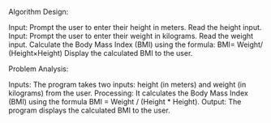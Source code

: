 Algorithm Design:

Input: Prompt the user to enter their height in meters.
Read the height input.
Input: Prompt the user to enter their weight in kilograms.
Read the weight input.
Calculate the Body Mass Index (BMI) using the formula: BMI= Weight/ (Height×Height)
​Display the calculated BMI to the user.

Problem Analysis:

Inputs: The program takes two inputs: height (in meters) and weight (in kilograms) from the user.
Processing: It calculates the Body Mass Index (BMI) using the formula BMI = Weight / (Height * Height).
Output: The program displays the calculated BMI to the user.
